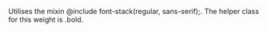 Utilises the mixin @include font-stack(regular, sans-serif);. The helper class for this weight is .bold.
